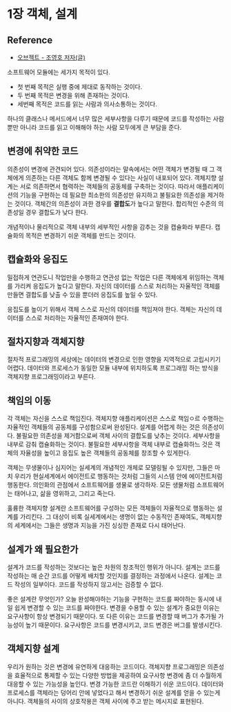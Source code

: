 # 1장 객체, 설계

## Reference

- [오브젝트 - 조영호 저자(글)](https://product.kyobobook.co.kr/detail/S000001766367)

소프트웨어 모듈에는 세가지 목적이 있다.

- 첫 번째 목적은 실행 중에 제대로 동작하는 것이다.
- 두 번째 목적은 변경을 위해 존재하는 것이다.
- 세번째 목적은 코드를 읽는 사람과 의사소통하는 것이다.

하나의 클래스나 메서드에서 너무 많은 세부사항을 다루기 때문에 코드를 작성하는 사람뿐만 아니라 코드를 읽고 이해해야 하는 사람 모두에게 큰 부담을 준다.

## 변경에 취약한 코드

의존성이 변경에 관견되어 있다. 의존성이라는 말속에서는 어떤 객체가 변경될 때 그 객체에게 의존하는 다른 객체도 함께 변경될 수 있다는 사실이 내포되어 있다. 객체지향 설계는 서로 의존하면서 협력하는 객체들의 공동체를 구축하는 것이다. 따라서 애플리케이션의 기능을 구현하는 데 필요한 최소한의 의존성만 유지하고 불필요한 의존성을 제거하는 것이다. 객체간의 의존성이 과한 경우를 **결합도**가 높다고 말한다. 합리적인 수준의 의존성일 경우 결합도가 낮다 한다.

개념적이나 물리적으로 객체 내부의 세부적인 사항을 감추는 것을 캡슐화라 부른다. 캡슐화의 목적은 변경하기 쉬운 객체를 만드는 것이다.

## 캡슐화와 응집도

밀접하게 연관도니 작업만을 수행하고 연관성 없는 작업은 다른 객체에게 위임하는 객체를 가리켜 응집도가 높다고 말한다. 자신의 데이터를 스스로 처리하는 자율적인 객체를 만들면 결합도를 낮출 수 있을 뿐더러 응집도를 높일 수 있다.

응집도를 높이기 위해서 객체 스스로 자신의 데이터를 책임져야 한다. 객체는 자신의 데이터를 스스로 처리하는 자율적인 존재여야 한다.

## 절차지향과 객체지향

절차적 프로그래밍의 세상에는 데이터의 변경으로 인한 영향을 지역적으로 고립시키기 어렵다. 데이터와 프로세스가 동일한 모듈 내부에 위치하도록 프로그래밍 하는 방식을 객체지향 프로그래밍이라고 부른다.

## 책임의 이동

각 객체는 자신을 스스로 책임진다. 객체지향 애플리케이션은 스스로 책임ㅇ르 수행하는 자율적인 객체들의 공동체를 구성함으로써 완성된다. 설계를 어렵게 하는 것은 의존성이다. 불필요한 의존성을 제거함으로써 객체 사이의 결합도를 낮추는 것이다. 세부사항을 내부로 감춰 캡슐화하는 것이다. 불필요한 세부사항을 객체 내부로 캡슐화하느 것은 객체의 자율성을 높이고 응집도 높은 객체들의 공동체를 창조할 수 있게한다.

객체는 무생물이나 심지어는 실세계의 개념적인 개체로 모델링될 수 있지만, 그들은 마치 우리가 현실세계에서 에이전트로 행동하는 것처럼 그들의 시스템 안에 에이전트처럼 행동한다. 의인화의 관점에서 소프트웨어를 생물로 생각하자. 모든 생물처럼 소프트웨어는 태어나고, 삶을 영위하고, 그리고 죽는다.

훌륭한 객체지향 설계란 소프트웨어를 구성하는 모든 객체들이 자율적으로 행동하는 설계를 가리킨다. 그 대상이 비록 실세계에서는 생명이 없는 수동적인 존재여도, 객체지향의 세계에서는 그들은 생명과 지능을 가진 싱싱한 존재로 다시 태어난다.

## 설계가 왜 필요한가

설계가 코드를 작성하는 것보다는 높은 차원의 창조적인 행위가 아니다. 설계는 코드를 작성하는 매 순간 코드를 어떻게 배치할 것인지를 결정하는 과정에서 나온다. 설계는 코드 작성의 일부이다. 코드를 작성하지 않고서는 검증할 수 없다.

좋은 설계란 무엇인가? 오늘 완성해야하는 기능을 구현하는 코드를 짜야하는 동시에 내일 쉽게 변경할 수 있는 코드를 짜야한다. 변경을 수용할 수 있는 설계가 중요한 이유는 요구사항이 항상 변경되기 때문이다. 또 다른 이유는 코드를 변경할 때 버그가 추가될 가능성이 높기 때문이다. 요구사항은 코드를 변경시키고, 코드 변경은 버그를 발생시킨다.

## 객체지향 설계

우리가 원하는 것은 변경에 유연하게 대응하는 코드이다. 객체지향 프로그래밍은 의존성을 효율적으로 통제할 수 있는 다양한 방법을 제공하여 요구사항 변경에 좀 더 수월하게 대응할 수 있는 가능성을 높인다. 변경 가능한 코드란 이해하기 쉬운 코드이다. 데이터와 프로세스를 객체라는 덩어리 안에 넣었다고 해서 변경하기 쉬운 설계를 얻을 수 있는게 아니다. 객체들의 사이의 상호작용은 객체 사이에 주고 받는 메시지로 표현된다.